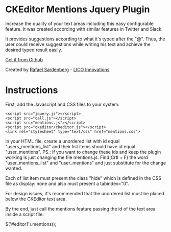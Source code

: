 # CKEditor Mentions Jquery Plugin

Increase the quality of your text areas including this easy configurable feature. It was created according with similar features in Twitter and Slack. 

It provides suggestions according to what it's typed after the "@". Thus, the user could receive suggestions while writing his text and achieve the desired typed result easily. 

[Get it from Github](https://github.com/rafaelsardenberg/ckeditor_mentions)

Created by [Rafael Sardenberg](https://www.facebook.com/rafael.sardenberg.3) - [LICO Innovations](http://www.lico.nl/)

# Instructions

First, add the Javascript and CSS files to your system:

    <script src="jquery.js"></script>
    <script src="call.js"></script>
    <script src="mentions.js"></script>
    <script src="ckeditor/ckeditor.js"></script>
    <link rel="stylesheet" type="text/css" href="mentions.css">

In your HTML file, create a unordered list with id equal "users_mentions_list" and their list items should have id equal "user_mentions".
PS.: If you want to change these ids and keep the plugin working is just changing the file mentions.js. Find(Crtl + F) the word "user_mentions_list" and "user_mentions" and just substitute for the change wanted.

Each of list item must present the class "hide" which is defined in the CSS file as display: none and also must present a tabindex="0".

For design issues, it's recommended that the unordered list must be placed below the CKEditor text area.

By the end, just call the mentions feature passing the id of the text area inside a script file:

$('#editor1').mentions();
